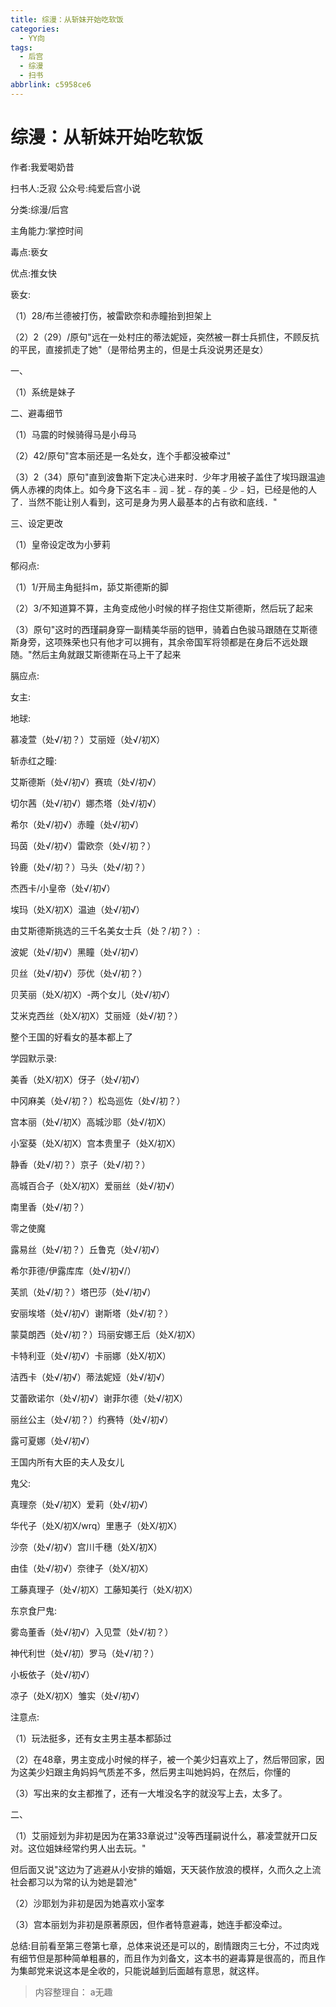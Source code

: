 ```yaml
---
title: 综漫：从斩妹开始吃软饭
categories:
  - YY向
tags:
  - 后宫
  - 综漫
  - 扫书
abbrlink: c5958ce6
---
```

# 综漫：从斩妹开始吃软饭
作者:我爱喝奶昔

扫书人:乏寂 公众号:纯爱后宫小说

分类:综漫/后宫

主角能力:掌控时间

毒点:亵女

优点:推女快

亵女:

（1）28/布兰德被打伤，被雷欧奈和赤瞳抬到担架上

（2）2（29）/原句"远在一处村庄的蒂法妮娅，突然被一群士兵抓住，不顾反抗的平民，直接抓走了她"（是带给男主的，但是士兵没说男还是女）

一、

（1）系统是妹子

二、避毒细节

（1）马震的时候骑得马是小母马

（2）42/原句"宫本丽还是一名处女，连个手都没被牵过"

（3）2（34）原句"直到波鲁斯下定决心进来时．少年才用被子盖住了埃玛跟温迪俩人赤裸的肉体上。如今身下这名丰﹣润﹣犹﹣存的美﹣少﹣妇，已经是他的人了．当然不能让别人看到，这可是身为男人最基本的占有欲和底线．"

三、设定更改

（1）皇帝设定改为小萝莉

郁闷点:

（1）1/开局主角挺抖m，舔艾斯德斯的脚

（2）3/不知道算不算，主角变成他小时候的样子抱住艾斯德斯，然后玩了起来

（3）原句"这时的西瑾嗣身穿一副精美华丽的铠甲，骑着白色骏马跟随在艾斯德斯身旁，这项殊荣也只有他才可以拥有，其余帝国军将领都是在身后不远处跟随。"然后主角就跟艾斯德斯在马上干了起来

膈应点:

女主:

地球:

慕凌萱（处√/初？）艾丽娅（处√/初X）

斩赤红之瞳:

艾斯德斯（处√/初√）赛琉（处√/初√）

切尔茜（处√/初√）娜杰塔（处√/初√）

希尔（处√/初√）赤瞳（处√/初√）

玛茵（处√/初√）雷欧奈（处√/初？）

铃鹿（处√/初？）马头（处√/初？）

杰西卡/小皇帝（处√/初√）

埃玛（处X/初X）温迪（处√/初√）

由艾斯德斯挑选的三千名美女士兵（处？/初？）:

波妮（处√/初√）黑瞳（处√/初√）

贝丝（处√/初√）莎优（处√/初？）

贝芙丽（处X/初X）-两个女儿（处√/初√）

艾米克西丝（处X/初X）艾丽娅（处√/初？）

整个王国的好看女的基本都上了

学园默示录:

美香（处X/初X）伢子（处√/初√）

中冈麻美（处√/初？）松岛巡佐（处√/初？）

宫本丽（处√/初X）高城沙耶（处√/初X）

小室葵（处X/初X）宫本贵里子（处X/初X）

静香（处√/初？）京子（处√/初？）

高城百合子（处X/初X）爱丽丝（处√/初√）

南里香（处√/初？）

零之使魔

露易丝（处√/初？）丘鲁克（处√/初√）

希尔菲德/伊露库库（处√/初√/）

芙凯（处√/初？）塔巴莎（处√/初√）

安丽埃塔（处√/初√）谢斯塔（处√/初？）

蒙莫朗西（处√/初？）玛丽安娜王后（处X/初X）

卡特利亚（处√/初√）卡丽娜（处X/初X）

洁西卡（处√/初√）蒂法妮娅（处√/初√）

艾蕾欧诺尔（处√/初√）谢菲尔德（处√/初X）

丽丝公主（处√/初？）约赛特（处√/初√）

露可夏娜（处√/初√）

王国内所有大臣的夫人及女儿

鬼父:

真理奈（处√/初X）爱莉（处√/初√）

华代子（处X/初Ⅹ/wrq）里惠子（处X/初X）

沙奈（处√/初√）宫川千穗（处X/初Ⅹ）

由佳（处√/初√）奈律子（处Ⅹ/初X）

工藤真理子（处√/初X）工藤知美行（处X/初X）

东京食尸鬼:

雾岛董香（处√/初√）入见萱（处√/初？）

神代利世（处√/初）罗马（处√/初？）

小板依子（处√/初√）

凉子（处X/初X）雏实（处√/初√）

注意点:

（1）玩法挺多，还有女主男主基本都舔过

（2）在48章，男主变成小时候的样子，被一个美少妇喜欢上了，然后带回家，因为这美少妇跟主角妈妈气质差不多，然后男主叫她妈妈，在然后，你懂的

（3）写出来的女主都推了，还有一大堆没名字的就没写上去，太多了。

二、

（1）艾丽娅划为非初是因为在第33章说过"没等西瑾嗣说什么，慕凌萱就开口反对。这位姐妹经常约男人出去玩。"

但后面又说"这边为了逃避从小安排的婚姻，天天装作放浪的模样，久而久之上流社会都习以为常的认为她是碧池"

（2）沙耶划为非初是因为她喜欢小室孝

（3）宫本丽划为非初是原著原因，但作者特意避毒，她连手都没牵过。

总结:目前看至第三卷第七章，总体来说还是可以的，剧情跟肉三七分，不过肉戏有细节但是那种简单粗暴的，而且作为刘备文，这本书的避毒算是很高的，而且作为集邮党来说这本是全收的，只能说越到后面越有意思，就这样。


> 内容整理自： a无趣
